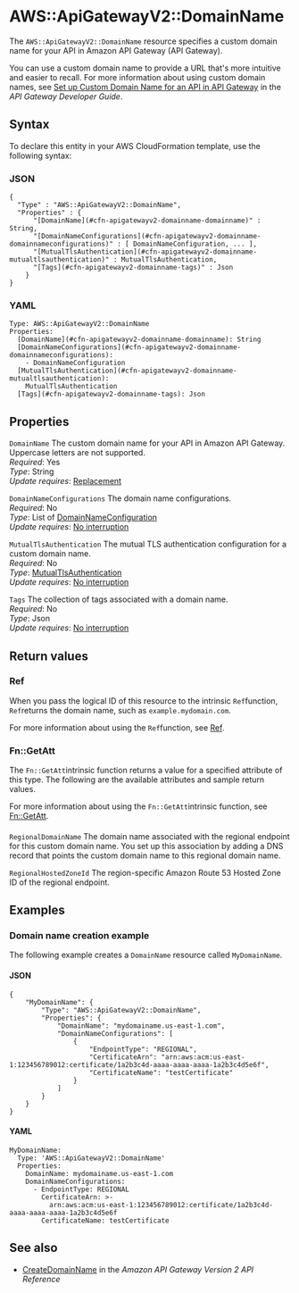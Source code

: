 # AWS::ApiGatewayV2::DomainName<a name="aws-resource-apigatewayv2-domainname"></a>

The `AWS::ApiGatewayV2::DomainName` resource specifies a custom domain name for your API in Amazon API Gateway \(API Gateway\)\. 

You can use a custom domain name to provide a URL that's more intuitive and easier to recall\. For more information about using custom domain names, see [Set up Custom Domain Name for an API in API Gateway](https://docs.aws.amazon.com/apigateway/latest/developerguide/how-to-custom-domains.html) in the *API Gateway Developer Guide*\.

## Syntax<a name="aws-resource-apigatewayv2-domainname-syntax"></a>

To declare this entity in your AWS CloudFormation template, use the following syntax:

### JSON<a name="aws-resource-apigatewayv2-domainname-syntax.json"></a>

```
{
  "Type" : "AWS::ApiGatewayV2::DomainName",
  "Properties" : {
      "[DomainName](#cfn-apigatewayv2-domainname-domainname)" : String,
      "[DomainNameConfigurations](#cfn-apigatewayv2-domainname-domainnameconfigurations)" : [ DomainNameConfiguration, ... ],
      "[MutualTlsAuthentication](#cfn-apigatewayv2-domainname-mutualtlsauthentication)" : MutualTlsAuthentication,
      "[Tags](#cfn-apigatewayv2-domainname-tags)" : Json
    }
}
```

### YAML<a name="aws-resource-apigatewayv2-domainname-syntax.yaml"></a>

```
Type: AWS::ApiGatewayV2::DomainName
Properties: 
  [DomainName](#cfn-apigatewayv2-domainname-domainname): String
  [DomainNameConfigurations](#cfn-apigatewayv2-domainname-domainnameconfigurations): 
    - DomainNameConfiguration
  [MutualTlsAuthentication](#cfn-apigatewayv2-domainname-mutualtlsauthentication): 
    MutualTlsAuthentication
  [Tags](#cfn-apigatewayv2-domainname-tags): Json
```

## Properties<a name="aws-resource-apigatewayv2-domainname-properties"></a>

`DomainName`  <a name="cfn-apigatewayv2-domainname-domainname"></a>
The custom domain name for your API in Amazon API Gateway\. Uppercase letters are not supported\.  
*Required*: Yes  
*Type*: String  
*Update requires*: [Replacement](https://docs.aws.amazon.com/AWSCloudFormation/latest/UserGuide/using-cfn-updating-stacks-update-behaviors.html#update-replacement)

`DomainNameConfigurations`  <a name="cfn-apigatewayv2-domainname-domainnameconfigurations"></a>
The domain name configurations\.  
*Required*: No  
*Type*: List of [DomainNameConfiguration](aws-properties-apigatewayv2-domainname-domainnameconfiguration.md)  
*Update requires*: [No interruption](https://docs.aws.amazon.com/AWSCloudFormation/latest/UserGuide/using-cfn-updating-stacks-update-behaviors.html#update-no-interrupt)

`MutualTlsAuthentication`  <a name="cfn-apigatewayv2-domainname-mutualtlsauthentication"></a>
The mutual TLS authentication configuration for a custom domain name\.  
*Required*: No  
*Type*: [MutualTlsAuthentication](aws-properties-apigatewayv2-domainname-mutualtlsauthentication.md)  
*Update requires*: [No interruption](https://docs.aws.amazon.com/AWSCloudFormation/latest/UserGuide/using-cfn-updating-stacks-update-behaviors.html#update-no-interrupt)

`Tags`  <a name="cfn-apigatewayv2-domainname-tags"></a>
The collection of tags associated with a domain name\.  
*Required*: No  
*Type*: Json  
*Update requires*: [No interruption](https://docs.aws.amazon.com/AWSCloudFormation/latest/UserGuide/using-cfn-updating-stacks-update-behaviors.html#update-no-interrupt)

## Return values<a name="aws-resource-apigatewayv2-domainname-return-values"></a>

### Ref<a name="aws-resource-apigatewayv2-domainname-return-values-ref"></a>

When you pass the logical ID of this resource to the intrinsic `Ref`function, `Ref`returns the domain name, such as `example.mydomain.com`\.

For more information about using the `Ref`function, see [Ref](https://docs.aws.amazon.com/AWSCloudFormation/latest/UserGuide/intrinsic-function-reference-ref.html)\.

### Fn::GetAtt<a name="aws-resource-apigatewayv2-domainname-return-values-fn--getatt"></a>

The `Fn::GetAtt`intrinsic function returns a value for a specified attribute of this type\. The following are the available attributes and sample return values\.

For more information about using the `Fn::GetAtt`intrinsic function, see [Fn::GetAtt](https://docs.aws.amazon.com/AWSCloudFormation/latest/UserGuide/intrinsic-function-reference-getatt.html)\.

#### <a name="aws-resource-apigatewayv2-domainname-return-values-fn--getatt-fn--getatt"></a>

`RegionalDomainName`  <a name="RegionalDomainName-fn::getatt"></a>
The domain name associated with the regional endpoint for this custom domain name\. You set up this association by adding a DNS record that points the custom domain name to this regional domain name\.

`RegionalHostedZoneId`  <a name="RegionalHostedZoneId-fn::getatt"></a>
The region\-specific Amazon Route 53 Hosted Zone ID of the regional endpoint\.

## Examples<a name="aws-resource-apigatewayv2-domainname--examples"></a>



### Domain name creation example<a name="aws-resource-apigatewayv2-domainname--examples--Domain_name_creation_example"></a>

The following example creates a `DomainName` resource called `MyDomainName`\.

#### JSON<a name="aws-resource-apigatewayv2-domainname--examples--Domain_name_creation_example--json"></a>

```
{
    "MyDomainName": {
        "Type": "AWS::ApiGatewayV2::DomainName",
        "Properties": {
            "DomainName": "mydomainame.us-east-1.com",
            "DomainNameConfigurations": [
                {
                    "EndpointType": "REGIONAL",
                    "CertificateArn": "arn:aws:acm:us-east-1:123456789012:certificate/1a2b3c4d-aaaa-aaaa-aaaa-1a2b3c4d5e6f",
                    "CertificateName": "testCertificate"
                }
            ]
        }
    }
}
```

#### YAML<a name="aws-resource-apigatewayv2-domainname--examples--Domain_name_creation_example--yaml"></a>

```
MyDomainName:
  Type: 'AWS::ApiGatewayV2::DomainName'
  Properties:
    DomainName: mydomainame.us-east-1.com
    DomainNameConfigurations:
      - EndpointType: REGIONAL
        CertificateArn: >-
          arn:aws:acm:us-east-1:123456789012:certificate/1a2b3c4d-aaaa-aaaa-aaaa-1a2b3c4d5e6f
        CertificateName: testCertificate
```

## See also<a name="aws-resource-apigatewayv2-domainname--seealso"></a>
+ [CreateDomainName](https://docs.aws.amazon.com/apigatewayv2/latest/api-reference/domainnames.html#CreateDomainName) in the *Amazon API Gateway Version 2 API Reference*

